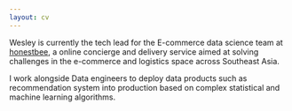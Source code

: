 ```yaml
---
layout: cv
---
```


Wesley is currently the tech lead for the E-commerce data science team at [honestbee](https://www.honestbee.sg), a online concierge and delivery service aimed at solving challenges in the e-commerce and logistics space across Southeast Asia.

I work alongside Data engineers to deploy data products such as recommendation system into production based on complex statistical and machine learning algorithms.
